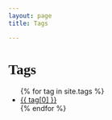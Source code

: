 ```yaml
---
layout: page
title: Tags

---
```


<div class="page-content wc-container">
	<div class="post">
		<h1 style="font-family: Prompt;">Tags</h1>  
		<ul>
			{% for tag in site.tags %}
			<li><a href="{{ '/tag/' | append:tag[0] | relative_url }}">{{ tag[0] }}</a></li>
			{% endfor %}
		</ul>
	</div>
</div>
